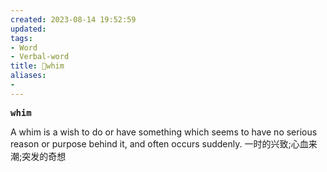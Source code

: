 ```yaml
---
created: 2023-08-14 19:52:59
updated: 
tags: 
- Word
- Verbal-word
title: 🚩whim
aliases:
- 
---
```


<pre><strong>whim</strong></pre>
A whim is a wish to do or have something which seems to have no serious reason or purpose behind it, and often occurs suddenly. 一时的兴致;心血来潮;突发的奇想